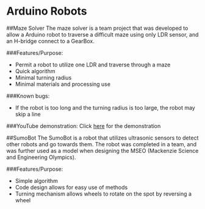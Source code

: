 # Arduino Robots

##Maze Solver
The maze solver is a team project that was developed to allow a Arduino robot to traverse a difficult maze using only LDR sensor, and an H-bridge connect to a GearBox. 

###Features/Purpose:
* Permit a robot to utilize one LDR and traverse through a maze
* Quick algorithm
* Minimal turning radius
* Minimal materials and processing use

###Known bugs:
* If the robot is too long and the turning radius is too large, the robot may skip a line

###YouTube demonstration:
Click [here](https://www.youtube.com/watch?v=MwWELXI1nP4&feature=youtu.be) for the demonstration

##SumoBot
The SumoBot is a robot that utilizes ultrasonic sensors to detect other robots and go towards them. The robot was completed in a team, and was further used as a model when designing the MSEO (Mackenzie Science and Engineering Olympics). 

###Features/Purpose:
* Simple algorithm
* Code design allows for easy use of methods
* Turning mechanism allows wheels to rotate on the spot by reversing a wheel

